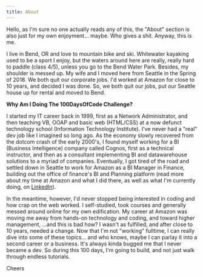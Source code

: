 ```yaml
---
title: About
---
```


Hello, as I'm sure no one actually reads any of this, the "About" section is also just for my own enjoyment... maybe. Who gives a shit. Anyway, this is me.

I live in Bend, OR and love to mountain bike and ski. Whitewater kayaking used to be a sport I enjoy, but the waters around here are really, really hard to paddle (class 4/5), unless you go to the Bend Water Park. Besides, my shoulder is messed up. My wife and I moved here from Seattle in the Spring of 2018. We both quit our corporate jobs. I'd worked at Amazon for close to 10 years, and decided I was done. So, we both quit our jobs, put our Seattle house up for rental and moved to Bend. 

**Why Am I Doing The 100DaysOfCode Challenge?**

I started my IT career back in 1999, first as a Network Administrator, and then teaching VB, OOAP and basic web (HTML/CSS) at a now defunct technology school (Information Technology Institute). I've never had a "real" dev job like I imagined so long ago. As the economy slowly recovered from the dotcom crash of the early 2000's, I found myself working for a BI (Business Intelligence) company called Cognos, first as a technical instructor, and then as a consultant implementing BI and datawarehouse solutions to a myriad of companies. Eventually, I got tired of the road and settled down in Seattle to work for Amazon as a BI Manager in Finance, building out the office of finance's BI and Planning platform (read more about my time at Amazon and what I did there, as well as what I'm currently doing, on [LinkedIn](https://www.linkedin.com/in/calvincheng/)).   

In the meantime, however, I'd never stopped being interested in coding and how crap on the web worked. I self-studied, took courses and generally messed around online for my own edification. My career at Amazon was moving me away from hands-on technology and coding, and toward higher management, ...and this is bad how? I wasn't as fulfilled, and after close to 10 years, needed a change. Now that I'm not "working" fulltime, I can really dive into some of these topics... and who knows, maybe I can parlay it into a second career or a business. It's always kinda bugged me that I never became a dev. So during this 100 days, I'm going to build, and not just walk through endless tutorials.

Cheers
